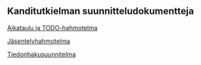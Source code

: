 ## Kanditutkielman suunnitteludokumentteja

[Aikataulu ja TODO-hahmotelma](../master/aikataulu.md)

[Jäsentelyhahmotelma](../master/jasentely.md)

[Tiedonhakusuunnitelma](../master/tiedonhaku.md)
